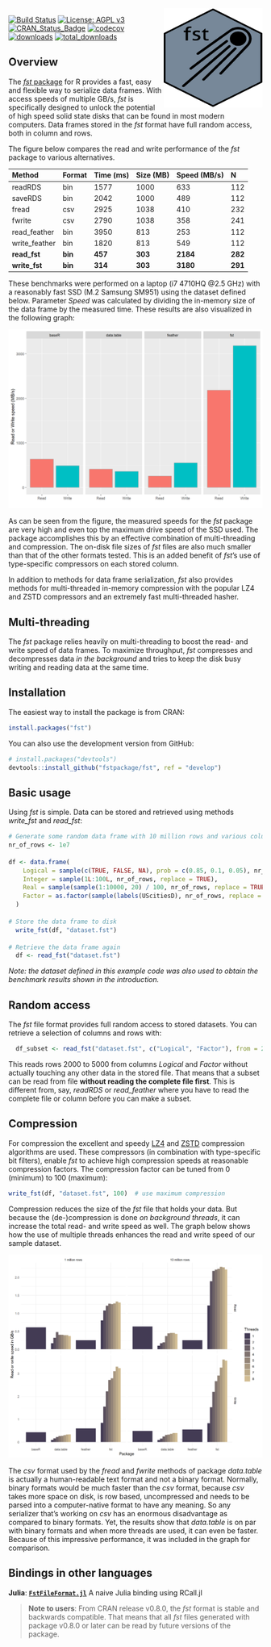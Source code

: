 
<!-- README.md is generated from README.Rmd. Please edit that file -->

<img src="fst.png" align="right" height="196" width="196" />

[![Build
Status](https://github.com/fstpackage/fst/actions/workflows/R-CMD-check.yaml/badge.svg?branch=develop)](https://github.com/fstpackage/fst/actions/workflows/R-CMD-check.yaml)
[![License: AGPL
v3](https://img.shields.io/badge/License-AGPL%20v3-blue.svg)](https://www.gnu.org/licenses/agpl-3.0)
[![CRAN_Status_Badge](http://www.r-pkg.org/badges/version/fst)](https://cran.r-project.org/package=fst)
[![codecov](https://codecov.io/gh/fstpackage/fst/branch/develop/graph/badge.svg)](https://app.codecov.io/gh/fstpackage/fst)
[![downloads](http://cranlogs.r-pkg.org/badges/fst)](http://cran.rstudio.com/web/packages/fst/index.html)
[![total_downloads](https://cranlogs.r-pkg.org/badges/grand-total/fst)](http://cran.rstudio.com/web/packages/fst/index.html)

## Overview

The [*fst* package](https://github.com/fstpackage/fst) for R provides a
fast, easy and flexible way to serialize data frames. With access speeds
of multiple GB/s, *fst* is specifically designed to unlock the potential
of high speed solid state disks that can be found in most modern
computers. Data frames stored in the *fst* format have full random
access, both in column and rows.

The figure below compares the read and write performance of the *fst*
package to various alternatives.

| Method        | Format  | Time (ms) | Size (MB) | Speed (MB/s) | N       |
|:--------------|:--------|:----------|:----------|:-------------|:--------|
| readRDS       | bin     | 1577      | 1000      | 633          | 112     |
| saveRDS       | bin     | 2042      | 1000      | 489          | 112     |
| fread         | csv     | 2925      | 1038      | 410          | 232     |
| fwrite        | csv     | 2790      | 1038      | 358          | 241     |
| read_feather  | bin     | 3950      | 813       | 253          | 112     |
| write_feather | bin     | 1820      | 813       | 549          | 112     |
| **read_fst**  | **bin** | **457**   | **303**   | **2184**     | **282** |
| **write_fst** | **bin** | **314**   | **303**   | **3180**     | **291** |

These benchmarks were performed on a laptop (i7 4710HQ @2.5 GHz) with a
reasonably fast SSD (M.2 Samsung SM951) using the dataset defined below.
Parameter *Speed* was calculated by dividing the in-memory size of the
data frame by the measured time. These results are also visualized in
the following graph:

![](README-speed-bench-1.png)<!-- -->

As can be seen from the figure, the measured speeds for the *fst*
package are very high and even top the maximum drive speed of the SSD
used. The package accomplishes this by an effective combination of
multi-threading and compression. The on-disk file sizes of *fst* files
are also much smaller than that of the other formats tested. This is an
added benefit of *fst*’s use of type-specific compressors on each stored
column.

In addition to methods for data frame serialization, *fst* also provides
methods for multi-threaded in-memory compression with the popular LZ4
and ZSTD compressors and an extremely fast multi-threaded hasher.

## Multi-threading

The *fst* package relies heavily on multi-threading to boost the read-
and write speed of data frames. To maximize throughput, *fst* compresses
and decompresses data *in the background* and tries to keep the disk
busy writing and reading data at the same time.

## Installation

The easiest way to install the package is from CRAN:

``` r
install.packages("fst")
```

You can also use the development version from GitHub:

``` r
# install.packages("devtools")
devtools::install_github("fstpackage/fst", ref = "develop")
```

## Basic usage

Using *fst* is simple. Data can be stored and retrieved using methods
*write_fst* and *read_fst*:

``` r
# Generate some random data frame with 10 million rows and various column types
nr_of_rows <- 1e7

df <- data.frame(
    Logical = sample(c(TRUE, FALSE, NA), prob = c(0.85, 0.1, 0.05), nr_of_rows, replace = TRUE),
    Integer = sample(1L:100L, nr_of_rows, replace = TRUE),
    Real = sample(sample(1:10000, 20) / 100, nr_of_rows, replace = TRUE),
    Factor = as.factor(sample(labels(UScitiesD), nr_of_rows, replace = TRUE))
  )

# Store the data frame to disk
  write_fst(df, "dataset.fst")
  
# Retrieve the data frame again
  df <- read_fst("dataset.fst")
```

*Note: the dataset defined in this example code was also used to obtain
the benchmark results shown in the introduction.*

## Random access

The *fst* file format provides full random access to stored datasets.
You can retrieve a selection of columns and rows with:

``` r
  df_subset <- read_fst("dataset.fst", c("Logical", "Factor"), from = 2000, to = 5000)
```

This reads rows 2000 to 5000 from columns *Logical* and *Factor* without
actually touching any other data in the stored file. That means that a
subset can be read from file **without reading the complete file
first**. This is different from, say, *readRDS* or *read_feather* where
you have to read the complete file or column before you can make a
subset.

## Compression

For compression the excellent and speedy
[LZ4](https://github.com/lz4/lz4) and
[ZSTD](https://github.com/facebook/zstd) compression algorithms are
used. These compressors (in combination with type-specific bit filters),
enable *fst* to achieve high compression speeds at reasonable
compression factors. The compression factor can be tuned from 0
(minimum) to 100 (maximum):

``` r
write_fst(df, "dataset.fst", 100)  # use maximum compression
```

Compression reduces the size of the *fst* file that holds your data. But
because the (de-)compression is done *on background threads*, it can
increase the total read- and write speed as well. The graph below shows
how the use of multiple threads enhances the read and write speed of our
sample dataset.

![](README-multi-threading-1.png)<!-- -->

The *csv* format used by the *fread* and *fwrite* methods of package
*data.table* is actually a human-readable text format and not a binary
format. Normally, binary formats would be much faster than the *csv*
format, because *csv* takes more space on disk, is row based,
uncompressed and needs to be parsed into a computer-native format to
have any meaning. So any serializer that’s working on *csv* has an
enormous disadvantage as compared to binary formats. Yet, the results
show that *data.table* is on par with binary formats and when more
threads are used, it can even be faster. Because of this impressive
performance, it was included in the graph for comparison.

## Bindings in other languages

**Julia**:
[**`FstFileFormat.jl`**](https://github.com/xiaodaigh/FstFileFormat.jl)
A naive Julia binding using RCall.jl

> **Note to users**: From CRAN release v0.8.0, the *fst* format is
> stable and backwards compatible. That means that all *fst* files
> generated with package v0.8.0 or later can be read by future versions
> of the package.
